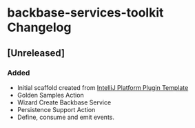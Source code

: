<!-- Keep a Changelog guide -> https://keepachangelog.com -->

# backbase-services-toolkit Changelog

## [Unreleased]
### Added
- Initial scaffold created from [IntelliJ Platform Plugin Template](https://github.com/JetBrains/intellij-platform-plugin-template)
- Golden Samples Action  
- Wizard Create Backbase Service
- Persistence Support Action
- Define, consume and emit events. 
